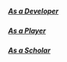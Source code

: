 
##### [As a Developer](./AsDeveloper.html)

##### [As a Player](./AsPlayer.html)

##### [As a Scholar](./AsScholar.html)
